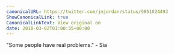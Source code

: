 ```yaml
---
canonicalURL: https://twitter.com/jmjordan/status/9851024493
ShowCanonicalLink: true
CanonicalLinkText: View original on
date: 2010-03-02T01:00:35+00:00
---
```

"Some people have real problems." - Sia
